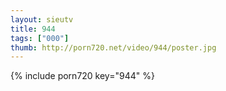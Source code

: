 ```yaml
--- 
layout: sieutv
title: 944
tags: ["000"]
thumb: http://porn720.net/video/944/poster.jpg
---
```

{% include porn720 key="944" %} 

